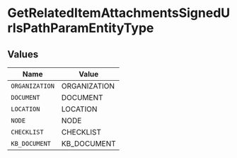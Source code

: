 # GetRelatedItemAttachmentsSignedUrlsPathParamEntityType


## Values

| Name           | Value          |
| -------------- | -------------- |
| `ORGANIZATION` | ORGANIZATION   |
| `DOCUMENT`     | DOCUMENT       |
| `LOCATION`     | LOCATION       |
| `NODE`         | NODE           |
| `CHECKLIST`    | CHECKLIST      |
| `KB_DOCUMENT`  | KB_DOCUMENT    |